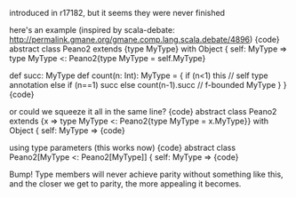 introduced in r17182, but it seems they were never finished

here's an example (inspired by scala-debate: http://permalink.gmane.org/gmane.comp.lang.scala.debate/4896)
{code}
abstract class Peano2 extends {type MyType} with Object { self: MyType =>
 type MyType <: Peano2{type MyType = self.MyType}

 def succ: MyType
 def count(n: Int): MyType = {
   if (n<1) this         // self type annotation
   else if (n==1) succ
   else count(n-1).succ  // f-bounded MyType
 }
}
{code}

or could we squeeze it all in the same line?
{code}
abstract class Peano2 extends {x => type MyType <: Peano2{type MyType = x.MyType}} with Object { self: MyType =>
{code}

using type parameters (this works now)
{code}
abstract class Peano2[MyType <: Peano2[MyType]] { self: MyType =>
{code}

Bump! Type members will never achieve parity without something like this, and the closer we get to parity, the more appealing it becomes.
